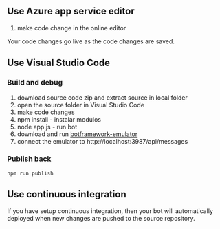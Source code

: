 ## Use Azure app service editor

1. make code change in the online editor

Your code changes go live as the code changes are saved.

## Use Visual Studio Code

### Build and debug
1. download source code zip and extract source in local folder
2. open the source folder in  Visual Studio Code
3. make code changes
4. npm install - instalar modulos
5. node app.js - run bot
6. download and run [botframework-emulator](https://emulator.botframework.com/)
7. connect the emulator to http://localhost:3987/api/messages


### Publish back

```
npm run publish 
```

## Use continuous integration

If you have setup continuous integration, then your bot will automatically deployed when new changes are pushed to the source repository.



